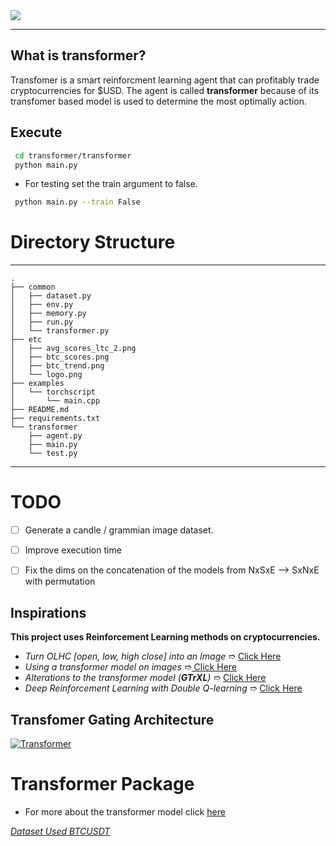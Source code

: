   <img src="etc/logo.png">

------
What is transformer?
------
  Transfomer is a smart reinforcment learning agent that can profitably trade cryptocurrencies for $USD. The agent is called **transformer** because of its transfomer based model is used to determine the most optimally action. 

## Execute 
```sh
 cd transformer/transformer
 python main.py
```
- For testing set the train argument to false.
```sh
 python main.py --train False
```
# Directory Structure
------
    .
    ├── common
    │   ├── dataset.py
    │   ├── env.py
    │   ├── memory.py
    │   ├── run.py
    │   └── transformer.py
    ├── etc
    │   ├── avg_scores_ltc_2.png
    │   ├── btc_scores.png
    │   ├── btc_trend.png
    │   └── logo.png
    ├── examples
    │   └── torchscript
    │       └── main.cpp
    ├── README.md
    ├── requirements.txt
    └── transformer
        ├── agent.py
        ├── main.py
        └── test.py

------
# TODO 
- [ ] Generate a candle / grammian image dataset. 
- [ ] Improve execution time
- [ ] Fix the dims on the concatenation of the models from NxSxE --> SxNxE with permutation


## Inspirations 
**This project uses Reinforcement Learning methods on cryptocurrencies.**
- *Turn OLHC [open, low, high close] into an Image* ➱ [Click Here](https://arxiv.org/abs/1901.05237)
- *Using a transformer model on images* ➱[ Click Here](https://arxiv.org/abs/2010.11929)
- *Alterations to the transformer model (**GTrXL**)* ➱ [Click Here](https://arxiv.org/abs/1910.06764)
- *Deep Reinforcement Learning with Double Q-learning* ➱ [Click Here](https://arxiv.org/abs/1509.06461)


## Transfomer Gating Architecture 
<a href="https://lilianweng.github.io/lil-log/assets/images/gated-transformer-XL.png" rel="Transformer">![Transformer](https://lilianweng.github.io/lil-log/assets/images/gated-transformer-XL.png)</a>


# Transformer Package
- For more about the transformer model click [here](https://github.com/alantess/gtrxl-torch)



*[Dataset Used BTCUSDT](https://cryptodatum.io/csv_downloads)* 
 


